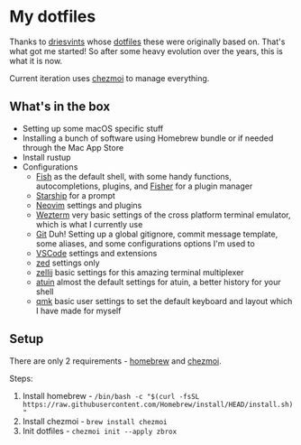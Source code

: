 # My dotfiles

Thanks to [driesvints](https://github.com/driesvints) whose [dotfiles](https://github.com/driesvints/dotfiles) these were originally based on. That's what got me started! So after some heavy evolution over the years, this is what it is now.

Current iteration uses [chezmoi](https://www.chezmoi.io/) to manage everything.

## What's in the box

- Setting up some macOS specific stuff
- Installing a bunch of software using Homebrew bundle or if needed through the Mac App Store
- Install rustup
- Configurations
  - [Fish](http://fishshell.com) as the default shell, with some handy functions, autocompletions, plugins, and [Fisher](https://github.com/jorgebucaran/fisher) for a plugin manager
  - [Starship](https://starship.rs) for a prompt
  - [Neovim](https://neovim.io/) settings and plugins
  - [Wezterm](https://wezfurlong.org/wezterm/index.html) very basic settings of the cross platform terminal emulator, which is what I currently use
  - [Git](https://git-scm.com) Duh! Setting up a global gitignore, commit message template, some aliases, and some configurations options I'm used to
  - [VSCode](https://code.visualstudio.com) settings and extensions
  - [zed](https://zed.dev) settings only
  - [zellij](https://zellij.dev) basic settings for this amazing terminal multiplexer
  - [atuin](https://atuin.sh) almost the default settings for atuin, a better history for your shell
  - [qmk](https://qmk.fm/) basic user settings to set the default keyboard and layout which I have made for myself

## Setup

There are only 2 requirements - [homebrew](https://brew.sh/) and [chezmoi](https://www.chezmoi.io/).

Steps:

1. Install homebrew - `/bin/bash -c "$(curl -fsSL https://raw.githubusercontent.com/Homebrew/install/HEAD/install.sh)"`
2. Install chezmoi - `brew install chezmoi`
3. Init dotfiles - `chezmoi init --apply zbrox`
